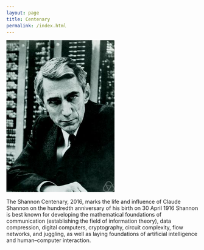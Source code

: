 ```yaml
---
layout: page
title: Centenary
permalink: /index.html
---
```


![Claude Shannon](assets/photo.jpg)

The Shannon Centenary, 2016, marks the life and influence of Claude Shannon on the hundredth anniversary of his birth on 30 April 1916
Shannon is best known for developing the mathematical foundations of communication (establishing the field of information theory), data compression, digital computers, cryptography, circuit complexity, flow networks, and juggling, as well as laying foundations of artificial intelligence and human–computer interaction.


